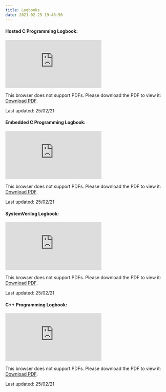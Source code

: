 ```yaml
---
title: Logbooks
date: 2021-02-25 19:46:50
---
```


#### Hosted C Programming Logbook:
<object data="https://butty-builds.me/Hosted%20C%20Programming%20eLogbook.pdf" type="application/pdf" style="width: 100%; height: 100%">
<! -- Waylan & amc @ https://stackoverflow.com/questions/39777166/display-pdf-image-in-markdown -->
    <embed src="https://butty-builds.me/Hosted%20C%20Programming%20eLogbook.pdf">
        <p>This browser does not support PDFs. Please download the PDF to view it: <a href="https://butty-builds.me/Hosted%20C%20Programming%20eLogbook.pdf">Download PDF</a>.</p>
    </embed>
</object>
Last updated: 25/02/21

#### Embedded C Programming Logbook:
<object data="https://butty-builds.me/Embedded%20C%20Programming%20Logbook.pdf" type="application/pdf" style="width: 100%; height: 100%">
<! -- Waylan & amc @ https://stackoverflow.com/questions/39777166/display-pdf-image-in-markdown -->
    <embed src="https://butty-builds.me/Embedded%20C%20Programming%20Logbook.pdf">
        <p>This browser does not support PDFs. Please download the PDF to view it: <a href="https://butty-builds.me/Embedded%20C%20Programming%20Logbook.pdf">Download PDF</a>.</p>
    </embed>
</object>
Last updated: 25/02/21

#### SystemVerilog Logbook:
<object data="https://butty-builds.me/SystemVerilog%20eLogbook.pdf" type="application/pdf" style="width: 100%; height: 100%">
<! -- Waylan & amc @ https://stackoverflow.com/questions/39777166/display-pdf-image-in-markdown -->
    <embed src="https://butty-builds.me/SystemVerilog%20eLogbook.pdf">
        <p>This browser does not support PDFs. Please download the PDF to view it: <a href="https://butty-builds.me/SystemVerilog%20eLogbook.pdf">Download PDF</a>.</p>
    </embed>
</object>
Last updated: 25/02/21

#### C++ Programming Logbook:
<object data="https://butty-builds.me/C++%20Programming%20eLogbook.pdf" type="application/pdf" style="width: 100%; height: 100%">
<! -- Waylan & amc @ https://stackoverflow.com/questions/39777166/display-pdf-image-in-markdown -->
    <embed src="https://butty-builds.me/C++%20Programming%20eLogbook.pdf">
        <p>This browser does not support PDFs. Please download the PDF to view it: <a href="https://butty-builds.me/C++%20Programming%20eLogbook.pdf">Download PDF</a>.</p>
    </embed>
</object>
Last updated: 25/02/21